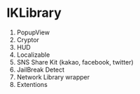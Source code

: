 # IKLibrary

1. PopupView
2. Cryptor
3. HUD
4. Localizable
5. SNS Share Kit (kakao, facebook, twitter)
6. JailBreak Detect
7. Network Library wrapper
8. Extentions
